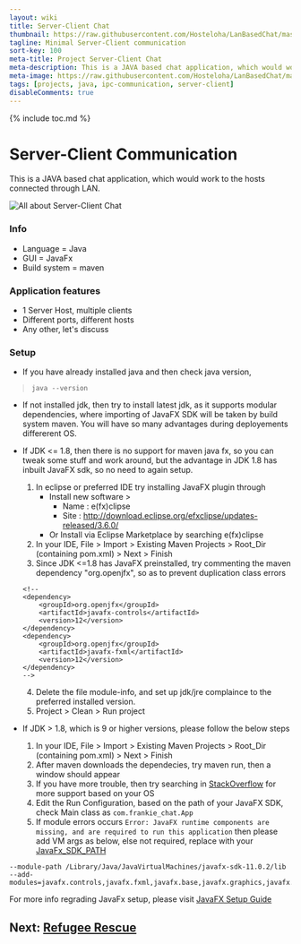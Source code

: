 ```yaml
---
layout: wiki
title: Server-Client Chat
thumbnail: https://raw.githubusercontent.com/Hosteloha/LanBasedChat/master/src/main/java/com/frankie_chat/app_icon.png
tagline: Minimal Server-Client communication
sort-key: 100
meta-title: Project Server-Client Chat
meta-description: This is a JAVA based chat application, which would work to the hosts connected through LAN.
meta-image: https://raw.githubusercontent.com/Hosteloha/LanBasedChat/master/src/main/java/com/frankie_chat/app_icon.png
tags: [projects, java, ipc-communication, server-client]
disableComments: true
---
```


{% include toc.md %}
# Server-Client Communication
This is a JAVA based chat application, which would work to the hosts connected through LAN.

![All about Server-Client Chat](https://raw.githubusercontent.com/Hosteloha/LanBasedChat/master/screenshots/frankie_chat_howto.png)

### Info
- Language = Java
- GUI = JavaFx
- Build system = maven

### Application features
- 1 Server Host, multiple clients
- Different ports, different hosts
- Any other, let's discuss

### Setup
- If you have already installed java and then check java version,
> `java --version`

- If not installed jdk, then try to install latest jdk, as it supports modular dependencies, where importing of JavaFX SDK will be taken by build system maven. You will have so many advantages during deployements differerent OS.

- If JDK <= 1.8, then there is no support for maven java fx, so you can tweak some stuff and work around, but the advantage in JDK 1.8 has inbuilt JavaFX sdk, so no need to again setup.
	1. In eclipse or preferred IDE try installing JavaFX plugin through
		- Install new software > 
			- Name : e(fx)clipse
			- Site : http://download.eclipse.org/efxclipse/updates-released/3.6.0/
		- Or Install via Eclipse Marketplace by searching e(fx)clipse
	2. In your IDE, File > Import > Existing Maven Projects > Root_Dir (containing pom.xml) > Next > Finish
	3. Since JDK <=1.8 has JavaFX preinstalled, try commenting the maven dependency "org.openjfx", so as to prevent duplication class errors

	```
	<!--    
	<dependency>
	    <groupId>org.openjfx</groupId>
	    <artifactId>javafx-controls</artifactId>
	    <version>12</version>
	</dependency>
	<dependency>
		<groupId>org.openjfx</groupId>
		<artifactId>javafx-fxml</artifactId>
		<version>12</version>
	</dependency>
	-->
	```

    4. Delete the file module-info, and set up jdk/jre complaince to the preferred installed version.
	5. Project > Clean > Run project

- If JDK > 1.8, which is 9 or higher versions, please follow the below steps
	1. In your IDE, File > Import > Existing Maven Projects > Root_Dir (containing pom.xml) > Next > Finish
	2. After maven downloads the dependecies, try maven run, then a window should appear
	3. If you have more trouble, then try searching in [StackOverflow](https://stackoverflow.com/questions/51478675/error-javafx-runtime-components-are-missing-and-are-required-to-run-this-appli) for more support based on your OS
	4. Edit the Run Configuration, based on the path of your JavaFX SDK, check Main class as `com.frankie_chat.App`
	5. If module errors occurs
	`Error: JavaFX runtime components are missing, and are required to run this application`
	then please add VM args as below, else not required, replace with your [JavaFx_SDK_PATH](https://gluonhq.com/products/javafx/)

```
--module-path /Library/Java/JavaVirtualMachines/javafx-sdk-11.0.2/lib
--add-modules=javafx.controls,javafx.fxml,javafx.base,javafx.graphics,javafx.web
```

For more info regrading JavaFx setup, please visit [JavaFX Setup Guide](https://openjfx.io/openjfx-docs/)


## Next: [Refugee Rescue](/projects/refugee-rescue)
